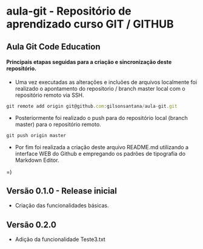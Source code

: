 # aula-git - Repositório de aprendizado curso GIT / GITHUB
## Aula Git Code Education

#### Principais etapas seguidas para a criação e sincronização deste repositório.

* Uma vez executadas as alterações e incluões de arquivos localmente foi realizado o apontamento do repositorio / branch master local com o repositório remoto via SSH.

```javascript 
git remote add origin git@github.com:gilsonsantana/aula-git.git
```

* Posteriormente foi realizado o push para do repositório local (branch master) para o repositório remoto.

```javascript 
git push origin master
```
* Por fim foi realizada a criação deste arquivo README.md utilizando a interface WEB do Github e empregando os padrões de tipografia do Markdown Editor.

=)

## Versão 0.1.0 - Release inicial

* Criação das funcionalidades básicas.

## Versão 0.2.0

* Adição da funcionalidade Teste3.txt